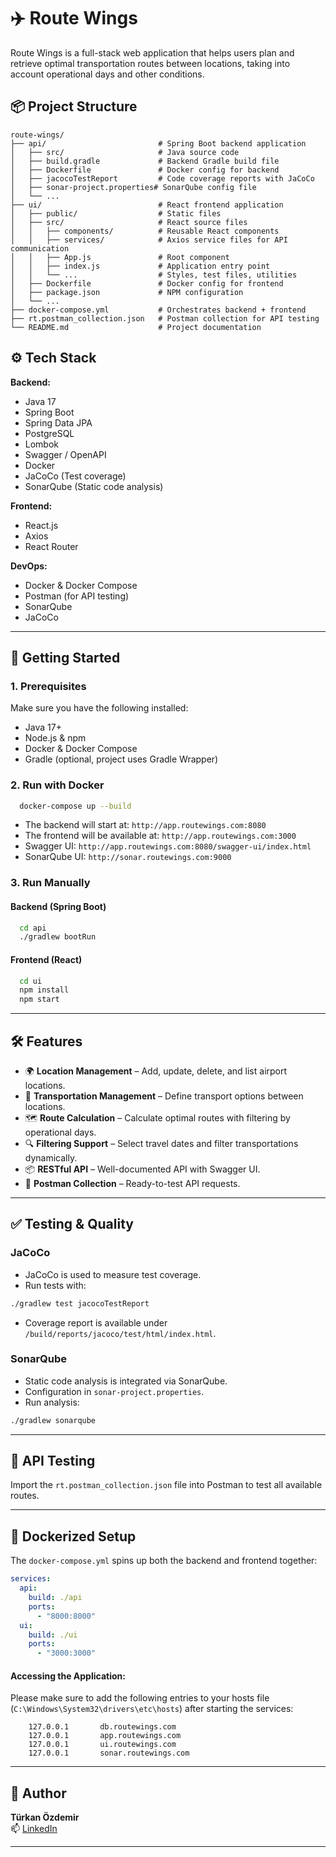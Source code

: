 # ✈️ Route Wings

Route Wings is a full-stack web application that helps users plan and retrieve optimal transportation routes between
locations, taking into account operational days and other conditions.

## 📦 Project Structure

```
route-wings/
├── api/                         # Spring Boot backend application
│   ├── src/                     # Java source code
│   ├── build.gradle             # Backend Gradle build file
│   ├── Dockerfile               # Docker config for backend
│   ├── jacocoTestReport         # Code coverage reports with JaCoCo
│   ├── sonar-project.properties# SonarQube config file
│   └── ...
├── ui/                          # React frontend application
│   ├── public/                  # Static files
│   ├── src/                     # React source files
│   │   ├── components/          # Reusable React components
│   │   ├── services/            # Axios service files for API communication
│   │   ├── App.js               # Root component
│   │   ├── index.js             # Application entry point
│   │   └── ...                  # Styles, test files, utilities
│   ├── Dockerfile               # Docker config for frontend
│   ├── package.json             # NPM configuration
│   └── ...
├── docker-compose.yml           # Orchestrates backend + frontend
├── rt.postman_collection.json   # Postman collection for API testing
└── README.md                    # Project documentation
```

## ⚙️ Tech Stack

**Backend:**

- Java 17
- Spring Boot
- Spring Data JPA
- PostgreSQL
- Lombok
- Swagger / OpenAPI
- Docker
- JaCoCo (Test coverage)
- SonarQube (Static code analysis)

**Frontend:**

- React.js
- Axios
- React Router

**DevOps:**

- Docker & Docker Compose
- Postman (for API testing)
- SonarQube
- JaCoCo

---

## 🚀 Getting Started

### 1. Prerequisites

Make sure you have the following installed:

- Java 17+
- Node.js & npm
- Docker & Docker Compose
- Gradle (optional, project uses Gradle Wrapper)

### 2. Run with Docker

```bash
  docker-compose up --build
```

- The backend will start at: `http://app.routewings.com:8080`
- The frontend will be available at: `http://app.routewings.com:3000`
- Swagger UI: `http://app.routewings.com:8080/swagger-ui/index.html`
- SonarQube UI: `http://sonar.routewings.com:9000`

### 3. Run Manually

#### Backend (Spring Boot)

```bash
  cd api
  ./gradlew bootRun
```

#### Frontend (React)

```bash
  cd ui 
  npm install
  npm start
```

---

## 🛠️ Features

- 🌍 **Location Management** – Add, update, delete, and list airport locations.
- 🚆 **Transportation Management** – Define transport options between locations.
- 🗺️ **Route Calculation** – Calculate optimal routes with filtering by operational days.
- 🔍 **Filtering Support** – Select travel dates and filter transportations dynamically.
- 📦 **RESTful API** – Well-documented API with Swagger UI.
- 📄 **Postman Collection** – Ready-to-test API requests.

---

## ✅ Testing & Quality

### JaCoCo

- JaCoCo is used to measure test coverage.
- Run tests with:

```bash
./gradlew test jacocoTestReport
```

- Coverage report is available under `/build/reports/jacoco/test/html/index.html`.

### SonarQube

- Static code analysis is integrated via SonarQube.
- Configuration in `sonar-project.properties`.
- Run analysis:

```bash
./gradlew sonarqube
```

---

## 🧪 API Testing

Import the `rt.postman_collection.json` file into Postman to test all available routes.

---

## 🐳 Dockerized Setup

The `docker-compose.yml` spins up both the backend and frontend together:

```yml
services:
  api:
    build: ./api
    ports:
      - "8000:8000"
  ui:
    build: ./ui
    ports:
      - "3000:3000"
```

#### Accessing the Application:

Please make sure to add the following entries to your hosts file (`C:\Windows\System32\drivers\etc\hosts`) after
starting the services:

```
    127.0.0.1 		db.routewings.com
    127.0.0.1		app.routewings.com
    127.0.0.1		ui.routewings.com
    127.0.0.1 		sonar.routewings.com
```

---

## 🙋 Author

**Türkan Özdemir**  
📫 [LinkedIn](https://www.linkedin.com/in/turkanozdemir)

---
